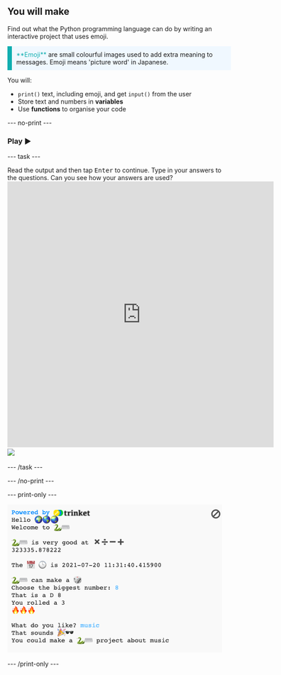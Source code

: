 ## You will make

Find out what the Python programming language can do by writing an interactive project that uses emoji.

<p style="border-left: solid; border-width:10px; border-color: #0faeb0; background-color: aliceblue; padding: 10px;">
<span style="color: #0faeb0">**Emoji**</span> are small colourful images used to add extra meaning to messages. Emoji means 'picture word' in Japanese.
</p>

You will:
+ `print()` text, including emoji, and get `input()` from the user
+ Store text and numbers in **variables**
+ Use **functions** to organise your code

--- no-print ---

### Play ▶️

--- task ---

<div style="display: flex; flex-wrap: wrap">
<div style="flex-basis: 175px; flex-grow: 1">  
Read the output and then tap <kbd>Enter</kbd> to continue.
Type in your answers to the questions. Can you see how your answers are used?
</div>
<div class="trinket">
  <iframe src="https://editor.raspberrypi.org/embed/viewer/python-emoji-example" width="600" height="600" frameborder="0" marginwidth="0" marginheight="0" allowfullscreen>
  </iframe>
  <img src="images/hello-final.png">
</div>
</div>

--- /task ---

--- /no-print ---

--- print-only ---

![Completed project](images/showcase_static.png)

--- /print-only ---

